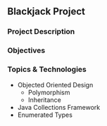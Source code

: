 ## Blackjack Project

### Project Description

### Objectives

### Topics & Technologies
* Objected Oriented Design
  * Polymorphism
  * Inheritance
* Java Collections Framework
* Enumerated Types